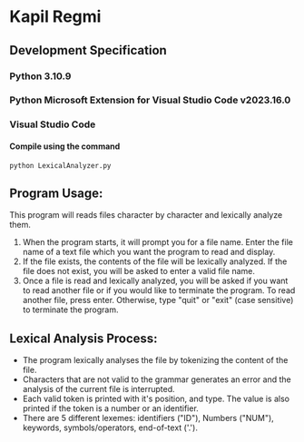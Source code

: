 # Kapil Regmi
## Development Specification
### Python 3.10.9
### Python Microsoft Extension for Visual Studio Code v2023.16.0
### Visual Studio Code

#### Compile using the command
`python LexicalAnalyzer.py`

## Program Usage:
This program will reads files character by character and lexically analyze them.
1. When the program starts, it will prompt you for a file name. Enter the file name of a text file which you want the program to read and display.
2. If the file exists, the contents of the file will be lexically analyzed. If the file does not exist, you will be asked to enter a valid file name.
3. Once a file is read and lexically analyzed, you will be asked if you want to read another file or if you would like to terminate the program. To read another file, press enter. Otherwise, type "quit" or "exit" (case sensitive) to terminate the program.

## Lexical Analysis Process:
- The program lexically analyses the file by tokenizing the content of the file.
- Characters that are not valid to the grammar generates an error and the analysis of the current file is interrupted.
- Each valid token is printed with it's position, and type. The value is also printed if the token is a number or an identifier.
- There are 5 different lexemes: identifiers ("ID"), Numbers ("NUM"), keywords, symbols/operators, end-of-text ('.').
